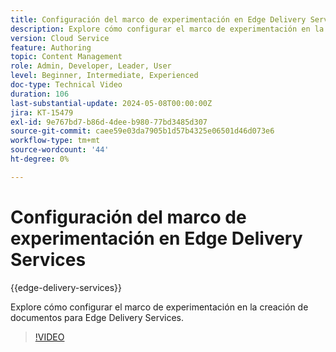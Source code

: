 ```yaml
---
title: Configuración del marco de experimentación en Edge Delivery Services
description: Explore cómo configurar el marco de experimentación en la creación de documentos para Edge Delivery Services.
version: Cloud Service
feature: Authoring
topic: Content Management
role: Admin, Developer, Leader, User
level: Beginner, Intermediate, Experienced
doc-type: Technical Video
duration: 106
last-substantial-update: 2024-05-08T00:00:00Z
jira: KT-15479
exl-id: 9e767bd7-b86d-4dee-b980-77bd3485d307
source-git-commit: caee59e03da7905b1d57b4325e06501d46d073e6
workflow-type: tm+mt
source-wordcount: '44'
ht-degree: 0%

---
```


# Configuración del marco de experimentación en Edge Delivery Services

{{edge-delivery-services}}

Explore cómo configurar el marco de experimentación en la creación de documentos para Edge Delivery Services.

>[!VIDEO](https://video.tv.adobe.com/v/3429062/?learn=on)
